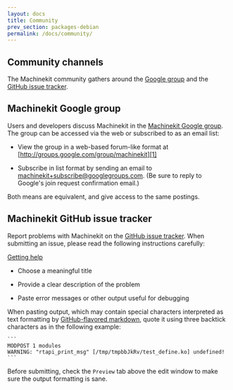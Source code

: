 ```yaml
---
layout: docs
title: Community
prev_section: packages-debian
permalink: /docs/community/
---
```


## Community channels

The Machinekit community gathers around the [Google group][1] and the
[GitHub issue tracker][2].


## Machinekit Google group

Users and developers discuss Machinekit in the [Machinekit Google
group][1].  The group can be accessed via the web or subscribed to as
an email list:

- View the group in a web-based forum-like format at
  [http://groups.google.com/group/machinekit][1]

- Subscribe in list format by sending an email to
  [machinekit+subscribe@googlegroups.com][4].  (Be sure to reply to
  Google's join request confirmation email.)

Both means are equivalent, and give access to the same postings.


## Machinekit GitHub issue tracker

Report problems with Machinekit on the [GitHub issue tracker][2].
When submitting an issue, please read the following instructions carefully:

[Getting help][5]

- Choose a meaningful title

- Provide a clear description of the problem

- Paste error messages or other output useful for debugging

When pasting output, which may contain special characters interpreted
as text formatting by [GitHub-flavored markdown][3], quote it using
three backtick characters as in the following example:

    ```
    MODPOST 1 modules
    WARNING: "rtapi_print_msg" [/tmp/tmpbbJkRv/test_define.ko] undefined!
    ```

Before submitting, check the `Preview` tab above the edit window to
make sure the output formatting is sane.

[1]:  http://groups.google.com/group/machinekit
[2]:  https://github.com/machinekit/machinekit/issues
[3]:  https://help.github.com/articles/github-flavored-markdown
[4]:  mailto:machinekit+subscribe@googlegroups.com
[5]:  https://github.com/machinekit/machinekit-docs/blob/master/machinekit-documentation/getting-help.asciidoc
